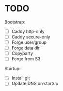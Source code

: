 # TODO

Bootstrap:

- [ ] Caddy http-only
- [ ] Caddy secure-only
- [ ] Forge user/group
- [ ] Forge data dir
- [ ] Copyparty
- [ ] Forge from S3

Startup:
- [ ] Install git
- [ ] Update DNS on startup
